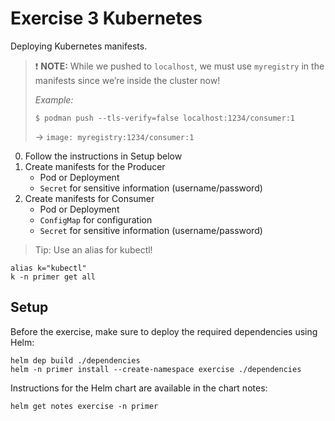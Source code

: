 <!-- markdownlint-disable MD013 -->
# Exercise 3 Kubernetes

Deploying Kubernetes manifests.

> ❗ **NOTE:** While we pushed to `localhost`, we must use `myregistry` in the manifests since we’re inside the cluster now!
>
> _Example:_
> 
> `$ podman push --tls-verify=false localhost:1234/consumer:1`
> 
> -> `image: myregistry:1234/consumer:1`

0. Follow the instructions in Setup below
1. Create manifests for the Producer
    * Pod or Deployment
    * `Secret` for sensitive information (username/password)
2. Create manifests for Consumer
    * Pod or Deployment
    * `ConfigMap` for configuration
    * `Secret` for sensitive information (username/password)

> Tip: Use an alias for kubectl!

```console
alias k="kubectl"
k -n primer get all
```

## Setup

Before the exercise, make sure to deploy the required dependencies using Helm:

```console
helm dep build ./dependencies
helm -n primer install --create-namespace exercise ./dependencies
```

Instructions for the Helm chart are available in the chart notes:

```console
helm get notes exercise -n primer
```

